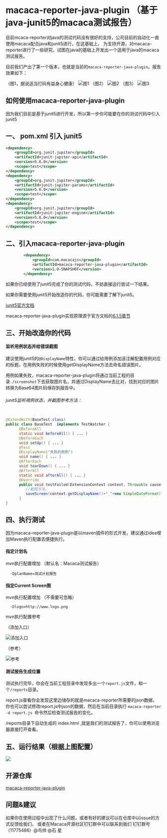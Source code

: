 # macaca-reporter-java-plugin （基于java-junit5的macaca测试报告）

目前mcaca-reporter对java的测试代码没有很好的支持，公司目前的自动化一直使用macaca配合java和junit5进行，在这基础上，
为支持开源，对macaca-reporter进行了一些研究，试图在java的基础上开发出一个适用于java的macaca测试报告。

目前我们产出了第一个版本，也就是当前的`macaca-reporter-java-plugin`。报告效果如下：

（图1，据说适当打码有益身心健康）
![图1](image/macaca1.png)
（图2）
![图2](image/macaca2.png)
（图3）
![图3](image/macaca3.png)

## 如何使用macaca-reporter-java-plugin 

因为我们目前是基于junit5进行开发，所以第一步你可能要在你的测试代码中引入junit5

## 一、 pom.xml 引入 junit5
```xml
<dependency>
    <groupId>org.junit.jupiter</groupId>
    <artifactId>junit-jupiter-api</artifactId>
    <version>5.6.0</version>
    <scope>test</scope>
</dependency>
<dependency>
    <groupId>org.junit.jupiter</groupId>
    <artifactId>junit-jupiter-params</artifactId>
    <version>5.6.0</version>
    <scope>test</scope>
</dependency>
<dependency>
    <groupId>org.junit.jupiter</groupId>
    <artifactId>junit-jupiter-engine</artifactId>
    <version>5.6.0</version>
    <scope>test</scope>
</dependency>
```

## 二、引入macaca-reporter-java-plugin

```xml
        <dependency>
            <groupId>com.macacajs</groupId>
            <artifactId>macaca-reporter-java-plugin</artifactId>
            <version>1.0-SNAPSHOT</version>
        </dependency>
```

如果你已经使用了junit5完成了你的测试代码，不妨直接运行尝试一下结果。

如果你需要使用junit5开始改造你的代码，你可能需要了解下junit5。

[junit5官方文档](https://junit.org/junit5/docs/current/user-guide/#overview-java-versions)

macaca-reporter-java-plugin实现原理源于官方文档的[6.1.5章节](https://junit.org/junit5/docs/current/user-guide/#launcher-api-listeners-custom)

## 三、开始改造你的代码

#### 监听用例状态并给错误截图

建议使用junit5的`@DisplayName`特性，你可以通过给用例添加该注解配置用例对应的标题，在用例失败的时候使用getDisplayName方法去命名错误图片。

用例如果失败，macaca-reporter-java-plugin将通过当前工程的目录`./screenshot`下去获取图片名，并通过DisplayName去比对，找到对应的图片转换为Base64图片码保存到报告中。

###### junit5监听用例状态，并截图参考方法：

```java

@ExtendWith(BaseTest.class)
public class BaseTest  implements TestWatcher {
      @BeforeAll
      static void beforeAll() { ... }
      @BeforeEach
      void setUp() { ... }
      @Test
      @DisplayName("失败的用例")
      void name() { ... }
      @AfterEach
      void tearDown() { ... }
      @AfterAll
      static void afterAll() { ... }
      @Override
      public void testFailed(ExtensionContext context, Throwable cause) {
         //截图方法。
         saveScreen(context.getDisplayName()+"_"+new SimpleDateFormat("yyyy_MM_dd_HH_mm_ss").format(new Date()));
      }          
}
```


## 四、执行测试

因为macaca-reporter-java-plugin是以maven插件的形式开发，建议通过idea增加Maven执行配置去便捷执行。


#### 指定计划名
mvn执行配置增加 （默认名：Macaca测试报告）
```
  -DplanName=测试计划报告
```

#### 指定Current Screen图
mvn执行配置增加 （不需要可忽略）
```
  -Dlogo=http://www.logo.png
```

mvn执行配置参考

（添加入口）

![添加入口](image/maven1.png)

（参考）

![参考](image/maven2.png)


#### 测试报告生成位置

测试执行完毕，你会在当前工程目录中发现多出一个`report.js`文件，和一个`/reports`目录。

report.js查看你会发现这里边储存的就是macaca-reporter所需要的json数据， 你也可以尝试修改report.js中json的数据，然后在当前目录执行 `macaca-reporter -d report.js `命令然后检查测试报告的变化。 

/reports目录下自动生成的 index.html ,就是我们的测试报告了，你可以使用浏览器直接打开查看。


## 五、运行结果（根据上图配置）

![](image/macaca5.png)


## 开源仓库

[macaca-reporter-java-plugin](https://github.com/macacajs/macaca-reporter-java-plugin)

## 问题&建议

如果你在使用过程中出现了什么问题，或者有好的建议可以在仓库中以issue的方式反馈给我们，
或者在Macaca开源社区钉钉群中可以联系到我们  钉钉群号（11775486）@鸟帅 @石 星
